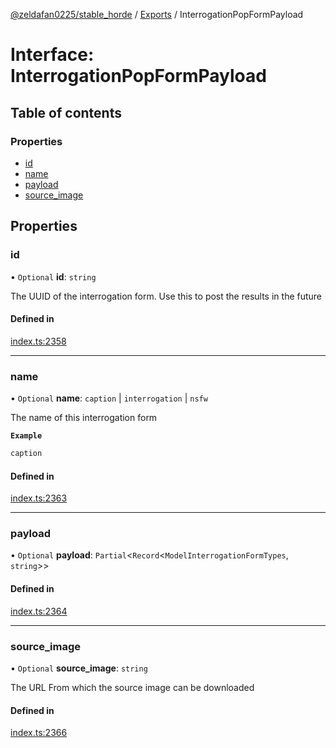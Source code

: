 [@zeldafan0225/stable_horde](../README.md) / [Exports](../modules.md) / InterrogationPopFormPayload

# Interface: InterrogationPopFormPayload

## Table of contents

### Properties

- [id](InterrogationPopFormPayload.md#id)
- [name](InterrogationPopFormPayload.md#name)
- [payload](InterrogationPopFormPayload.md#payload)
- [source\_image](InterrogationPopFormPayload.md#source_image)

## Properties

### id

• `Optional` **id**: `string`

The UUID of the interrogation form. Use this to post the results in the future

#### Defined in

[index.ts:2358](https://github.com/ZeldaFan0225/stable_horde/blob/3b7418e/index.ts#L2358)

___

### name

• `Optional` **name**: `caption` \| `interrogation` \| `nsfw`

The name of this interrogation form

**`Example`**

```ts
caption
```

#### Defined in

[index.ts:2363](https://github.com/ZeldaFan0225/stable_horde/blob/3b7418e/index.ts#L2363)

___

### payload

• `Optional` **payload**: `Partial`<`Record`<`ModelInterrogationFormTypes`, `string`\>\>

#### Defined in

[index.ts:2364](https://github.com/ZeldaFan0225/stable_horde/blob/3b7418e/index.ts#L2364)

___

### source\_image

• `Optional` **source\_image**: `string`

The URL From which the source image can be downloaded

#### Defined in

[index.ts:2366](https://github.com/ZeldaFan0225/stable_horde/blob/3b7418e/index.ts#L2366)
